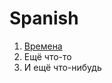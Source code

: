 # Spanish
1. [Времена](http://ghlangs.github.io/pages/spanish/tts/index)
2. Ещё что-то
3. И ещё что-нибудь
